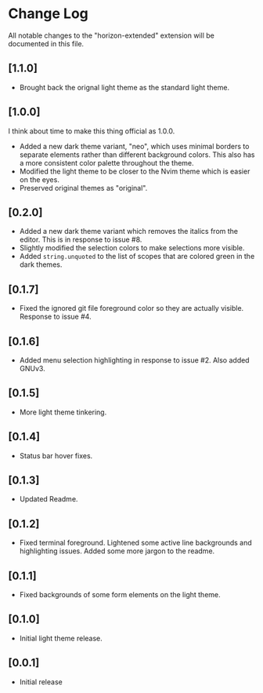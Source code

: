 # Change Log

All notable changes to the "horizon-extended" extension will be documented in this file.

## [1.1.0]

- Brought back the orignal light theme as the standard light theme.

## [1.0.0]

I think about time to make this thing official as 1.0.0.

- Added a new dark theme variant, "neo", which uses minimal borders to separate elements rather than different background colors. This also has a more consistent color palette throughout the theme.
- Modified the light theme to be closer to the Nvim theme which is easier on the eyes.
- Preserved original themes as "original".

## [0.2.0]

- Added a new dark theme variant which removes the italics from the editor. This is in response to issue #8.
- Slightly modified the selection colors to make selections more visible.
- Added `string.unquoted` to the list of scopes that are colored green in the dark themes.

## [0.1.7]

- Fixed the ignored git file foreground color so they are actually visible. Response to issue #4.

## [0.1.6]

- Added menu selection highlighting in response to issue #2. Also added GNUv3.

## [0.1.5]

- More light theme tinkering.

## [0.1.4]

- Status bar hover fixes.

## [0.1.3]

- Updated Readme.

## [0.1.2]

- Fixed terminal foreground. Lightened some active line backgrounds and highlighting issues. Added some more jargon to the readme.
  
## [0.1.1]

- Fixed backgrounds of some form elements on the light theme.

## [0.1.0]

- Initial light theme release.

## [0.0.1]

- Initial release
